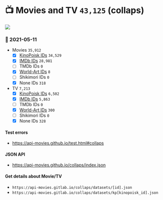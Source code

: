 # :tv: Movies and TV `43,125` (collaps)

<a href="https://API-Movies.github.io"><img src="https://API-Movies.github.io/banner.png?cache"></a>

### :date: 2021-05-11
- Movies `35,912`
  - [x] <a href="https://API-Movies.github.io/collaps/movie_kinopoisk_ids.json">KinoPoisk IDs</a> `34,529`
  - [x] <a href="https://API-Movies.github.io/collaps/movie_imdb_ids.json">IMDb IDs</a> `28,981`
  - [ ] TMDb IDs `0`
  - [x] <a href="https://API-Movies.github.io/collaps/movie_world_art_ids.json">World-Art IDs</a> `8`
  - [ ] Shikimori IDs `0`
  - [x] None IDs `318`
- TV `7,213`
  - [x] <a href="https://API-Movies.github.io/collaps/tv_kinopoisk_ids.json">KinoPoisk IDs</a> `6,502`
  - [x] <a href="https://API-Movies.github.io/collaps/tv_imdb_ids.json">IMDb IDs</a> `5,863`
  - [ ] TMDb IDs `0`
  - [x] <a href="https://API-Movies.github.io/collaps/tv_world_art_ids.json">World-Art IDs</a> `300`
  - [ ] Shikimori IDs `0`
  - [x] None IDs `328`
#### Test errors
- <a href='https://api-movies.github.io/test.html#collaps'>https://api-movies.github.io/test.html#collaps</a>
#### JSON API
- <a href='https://api-movies.github.io/collaps/index.json'>https://api-movies.github.io/collaps/index.json</a>
#### Get details about Movie/TV
- `https://api-movies.gitlab.io/collaps/datasets/[id].json`
- `https://api-movies.gitlab.io/collaps/datasets/kp[kinopoisk_id].json`
